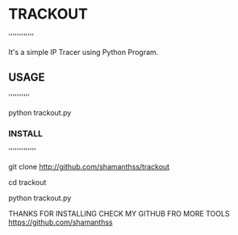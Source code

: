 # TRACKOUT 
''''''''''''

It's a simple IP Tracer using Python Program.



## USAGE
''''''''''

python trackout.py



### INSTALL
'''''''''''''

git clone http://github.com/shamanthss/trackout

cd trackout

python trackout.py


THANKS FOR INSTALLING CHECK MY GITHUB FRO MORE TOOLS 
https://github.com/shamanthss

